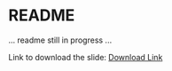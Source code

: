 # README

... readme still in progress ...

Link to download the slide: [Download Link]( https://copy.com/ZMEDyd8RzOIuYrpG/pplservice_wso2cep.pptx)
